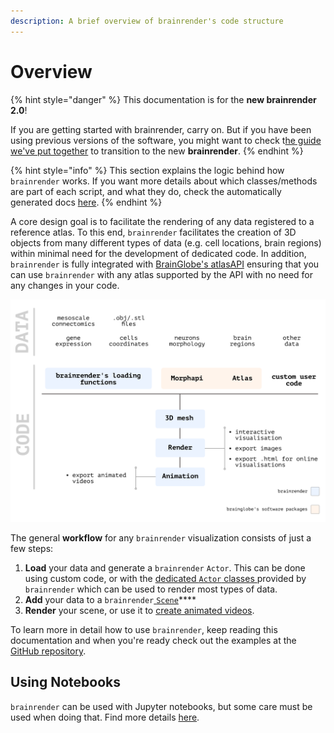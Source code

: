 ```yaml
---
description: A brief overview of brainrender's code structure
---
```


# Overview

{% hint style="danger" %}
This documentation is for the **new brainrender 2.0**!

If you are getting started with brainrender, carry on. But if you have been using previous versions of the software, you might want to check t[he guide we've put together](v1-greater-than-v2.md) to transition to the new **brainrender**.
{% endhint %}

{% hint style="info" %}
This section explains the logic behind how `brainrender` works. If you want more details about which classes/methods are part of each script, and what they do, check the automatically generated docs [here](../../autogenerated-docs/brainrender-autodocs/).
{% endhint %}



A core design goal is to facilitate the rendering of any data registered to a reference atlas. To this end, `brainrender` facilitates the creation of 3D objects from many different types of data \(e.g. cell locations, brain regions\) within minimal need for the development of dedicated code. In addition, `brainrender` is fully integrated with [BrainGlobe's atlasAPI](https://docs.brainglobe.info/bg-atlasapi/introduction) ensuring that you can use `brainrender` with any atlas supported by the API with no need for any changes in your code. 

![Overview of brainrender&apos;s workflow](../../.gitbook/assets/design_principles.png)

The general **workflow** for any `brainrender` visualization consists of just a few steps:

1. **Load** your data and generate a `brainrender` `Actor`. This can be done using custom code, or with the [dedicated `Actor` classes ](../actors.md)provided by `brainrender` which can be used to render most types of data.
2. **Add** your data to a `brainrender`[ `Scene`](../scene-1/)\*\*\*\*
3. **Render** your scene, or use it to [create animated videos](../videos-animations-and-exporting-to-html.md). 

To learn more in detail how to use `brainrender`, keep reading this documentation and when you're ready check out the examples at the [GitHub repository](https://github.com/brainglobe/brainrender).



## Using Notebooks

`brainrender` can be used with Jupyter notebooks, but some care must be used when doing that. Find more details [here](../using-notebooks.md).


